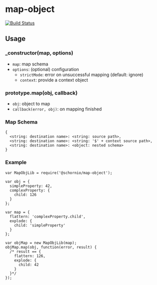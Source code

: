 # map-object

[![Build Status](https://travis-ci.org/schornio/map-object.svg)](https://travis-ci.org/schornio/map-object)

## Usage

### _constructor(map, options)

- `map`: map schema
- `options`: (optional) configuration
  - `strictMode`: error on unsuccessful mapping (default: ignore)
  - `context`: provide a context object

### prototype.map(obj, callback)

- `obj`: object to map
- `callback(error, obj)`: on mapping finished

### Map Schema

    {
      <string: destination name>: <string: source path>,
      <string: destination name>: <string: '$' + context source path>,
      <string: destination name>: <object: nested schema>
    }

### Example

    var MapObjLib = require('@schornio/map-object');

    var obj = {
      simpleProperty: 42,
      complexProperty: {
        child: 126
      }
    };

    var map = {
      flattern: 'complexProperty.child',
      explode: {
        child: 'simpleProperty'
      }
    };

    var objMap = new MapObjLib(map);
    objMap.map(obj, function(error, result) {
      /* result == {
        flattern: 126,
        explode: {
          child: 42
        }
      }*/
    });
